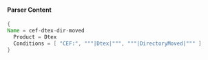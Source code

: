 #### Parser Content
```Java
{
Name = cef-dtex-dir-moved
  Product = Dtex
  Conditions = [ "CEF:", """|Dtex|""", """|DirectoryMoved|""" ]
}
```